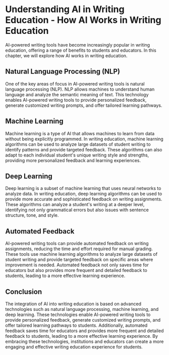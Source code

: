 Understanding AI in Writing Education - How AI Works in Writing Education
====================================================================================

AI-powered writing tools have become increasingly popular in writing education, offering a range of benefits to students and educators. In this chapter, we will explore how AI works in writing education.

Natural Language Processing (NLP)
---------------------------------

One of the key areas of focus in AI-powered writing tools is natural language processing (NLP). NLP allows machines to understand human language and analyze the semantic meaning of text. This technology enables AI-powered writing tools to provide personalized feedback, generate customized writing prompts, and offer tailored learning pathways.

Machine Learning
----------------

Machine learning is a type of AI that allows machines to learn from data without being explicitly programmed. In writing education, machine learning algorithms can be used to analyze large datasets of student writing to identify patterns and provide targeted feedback. These algorithms can also adapt to each individual student's unique writing style and strengths, providing more personalized feedback and learning experiences.

Deep Learning
-------------

Deep learning is a subset of machine learning that uses neural networks to analyze data. In writing education, deep learning algorithms can be used to provide more accurate and sophisticated feedback on writing assignments. These algorithms can analyze a student's writing at a deeper level, identifying not only grammatical errors but also issues with sentence structure, tone, and style.

Automated Feedback
------------------

AI-powered writing tools can provide automated feedback on writing assignments, reducing the time and effort required for manual grading. These tools use machine learning algorithms to analyze large datasets of student writing and provide targeted feedback on specific areas where improvement is needed. Automated feedback not only saves time for educators but also provides more frequent and detailed feedback to students, leading to a more effective learning experience.

Conclusion
----------

The integration of AI into writing education is based on advanced technologies such as natural language processing, machine learning, and deep learning. These technologies enable AI-powered writing tools to provide personalized feedback, generate customized writing prompts, and offer tailored learning pathways to students. Additionally, automated feedback saves time for educators and provides more frequent and detailed feedback to students, leading to a more effective learning experience. By embracing these technologies, institutions and educators can create a more engaging and effective writing education experience for students.

